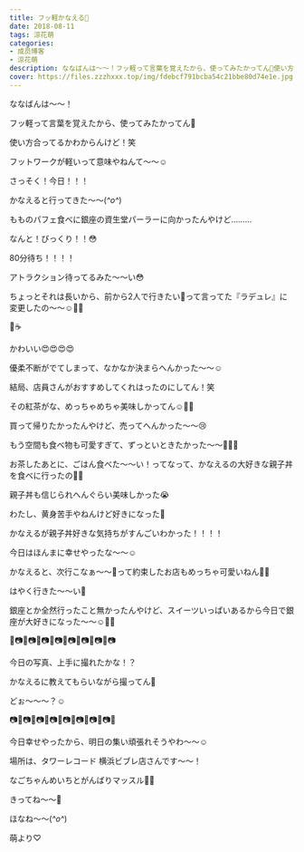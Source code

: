 ```yaml
---
title: フッ軽かなえる🌷
date: 2018-08-11
tags: 涼花萌
categories: 
- 成员博客
- 涼花萌
description: ななばんは〜〜！フッ軽って言葉を覚えたから、使ってみたかってん🙈使い方合ってるかわからんけど！笑フットワークが軽いって意味やねんて〜〜☺️さっそく...
cover: https://files.zzzhxxx.top/img/fdebcf791bcba54c21bbe80d74e1e.jpg 
---
```






ななばんは〜〜！




フッ軽って言葉を覚えたから、使ってみたかってん🙈


使い方合ってるかわからんけど！笑



フットワークが軽いって意味やねんて〜〜☺️









さっそく！今日！！！


かなえると行ってきた〜〜(*^o^*)














もものパフェ食べに銀座の資生堂パーラーに向かったんやけど………





なんと！びっくり！！😳





80分待ち！！！！





アトラクション待ってるみた〜〜い😳






ちょっとそれは長いから、前から2人で行きたい💓って言ってた『ラデュレ』に変更したの〜〜☺️💓💓






🍰☕️







かわいい😍😍😍😍




優柔不断がでてしまって、なかなか決まらへんかった〜〜☺️





結局、店員さんがおすすめしてくれはったのにしてん！笑



その紅茶がな、めっちゃめちゃ美味しかってん☺️💓💓




買って帰りたかったんやけど、売ってへんかった〜〜😢






もう空間も食べ物も可愛すぎて、ずっといときたかった〜〜💓💓💓











お茶したあとに、ごはん食べた〜〜い！ってなって、かなえるの大好きな親子丼を食べに行ったの🐓🐥











親子丼も信じられへんぐらい美味しかった😭



わたし、黄身苦手やねんけど好きになった💓




かなえるが親子丼好きな気持ちがすんごいわかった！！！！










今日はほんまに幸せやったな〜〜☺️




かなえると、次行こなぁ〜〜💓って約束したお店もめっちゃ可愛いねん💓💓



はやく行きた〜〜い🤗








銀座とか全然行ったこと無かったんやけど、スイーツいっぱいあるから今日で銀座が大好きになった〜〜☺️💓💓









📸📷📸📷📸📷📸📷📸📷📸📷📸📷📸📷



今日の写真、上手に撮れたかな！？


かなえるに教えてもらいながら撮ってん📸


どぉ〜〜〜？☺️



📷📸📷📸📷📸📷📸📷📸📷📸📷📸📷📸










今日幸せやったから、明日の集い頑張れそうやわ〜〜☺️



場所は、タワーレコード 横浜ビブレ店さんです〜〜！


なごちゃんめいちとがんばりマッスル💪🏻




きってね〜〜💓







ほなね〜〜(*^o^*)



萌より♡



